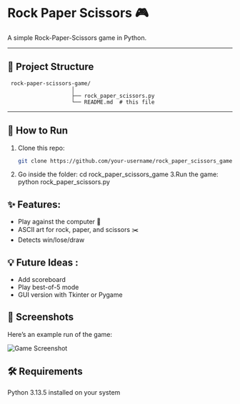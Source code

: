 # Rock Paper Scissors 🎮

A simple Rock-Paper-Scissors game in Python.

---

## 📂 Project Structure
``` 
 rock-paper-scissors-game/
                    │
                    ├── rock_paper_scissors.py
                    └── README.md  # this file
 ```

---

## 🚀 How to Run
1. Clone this repo:
   ```bash
   git clone https://github.com/your-username/rock_paper_scissors_game.git
2. Go inside the folder:
   cd rock_paper_scissors_game
3.Run the game:
  python rock_paper_scissors.py

## ✨ Features: 
- Play against the computer 🤖
- ASCII art for rock, paper, and scissors ✂️
- Detects win/lose/draw

## 💡 Future Ideas :
- Add scoreboard
- Play best-of-5 mode
- GUI version with Tkinter or Pygame

## 📸 Screenshots
Here’s an example run of the game:

![Game Screenshot](https://raw.githubusercontent.com/theamityadavv/rock-paper-scissors-game/main/images/Screenshot.png)


## 🛠️ Requirements

Python 3.13.5 installed on your system
